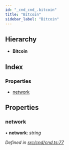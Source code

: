 ```yaml
---
id: "_cnd_cnd_.bitcoin"
title: "Bitcoin"
sidebar_label: "Bitcoin"
---
```


## Hierarchy

* **Bitcoin**

## Index

### Properties

* [network](_cnd_cnd_.bitcoin.md#network)

## Properties

###  network

• **network**: *string*

*Defined in [src/cnd/cnd.ts:77](https://github.com/comit-network/comit-js-sdk/blob/ee6360f/src/cnd/cnd.ts#L77)*
